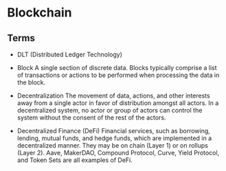 # Blockchain

## Terms

- DLT (Distributed Ledger Technology)


- Block
A single section of discrete data. Blocks typically comprise a list of transactions or actions to be performed when processing the data in the block.

- Decentralization
The movement of data, actions, and other interests away from a single actor in favor of distribution amongst all actors.
In a decentralized system, no actor or group of actors can control the system without the consent of the rest of the actors.

- Decentralized Finance (DeFi)
Financial services, such as borrowing, lending, mutual funds, and hedge funds, which are implemented in a decentralized manner. They may be on chain (Layer 1) or on rollups (Layer 2). Aave, MakerDAO, Compound Protocol, Curve, Yield Protocol, and Token Sets are all examples of DeFi.